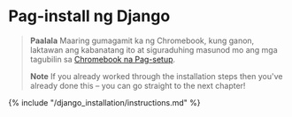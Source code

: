 # Pag-install ng Django

> **Paalala** Maaring gumagamit ka ng Chromebook, kung ganon, laktawan ang kabanatang ito at siguraduhing masunod mo ang mga tagubilin sa [Chromebook na Pag-setup](../chromebook_setup/README.md).
> 
> **Note** If you already worked through the installation steps then you've already done this – you can go straight to the next chapter!

{% include "/django_installation/instructions.md" %}